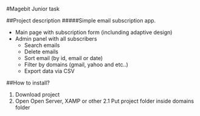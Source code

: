 #Magebit Junior task

##Project description
#####Simple email subscription app.
* Main page with subscription form (inclunding adaptive design)
* Admin panel with all subscribers
  - Search emails
  - Delete emails
  - Sort email (by id, email or date)
  - Filter by domains (gmail, yahoo and etc..)
  - Export data via CSV

##How to install?
1. Download project 
2. Open Open Server, XAMP or other
 2.1 Put project folder inside domains folder